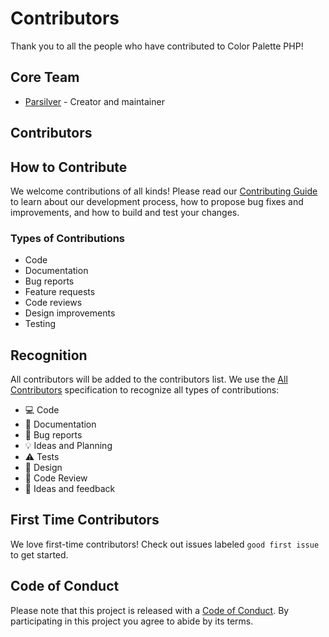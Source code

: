 # Contributors

Thank you to all the people who have contributed to Color Palette PHP!

## Core Team

- [Parsilver](https://github.com/parsilver) - Creator and maintainer

## Contributors

<!-- ALL-CONTRIBUTORS-LIST:START -->
<!-- prettier-ignore-start -->
<!-- markdownlint-disable -->

<!-- markdownlint-restore -->
<!-- prettier-ignore-end -->
<!-- ALL-CONTRIBUTORS-LIST:END -->

## How to Contribute

We welcome contributions of all kinds! Please read our [Contributing Guide](CONTRIBUTING.md) to learn about our development process, how to propose bug fixes and improvements, and how to build and test your changes.

### Types of Contributions

- Code
- Documentation
- Bug reports
- Feature requests
- Code reviews
- Design improvements
- Testing

## Recognition

All contributors will be added to the contributors list. We use the [All Contributors](https://allcontributors.org/docs/en/emoji-key) specification to recognize all types of contributions:

- 💻 Code
- 📖 Documentation
- 🐛 Bug reports
- 💡 Ideas and Planning
- ⚠️ Tests
- 🎨 Design
- 👀 Code Review
- 🤔 Ideas and feedback

## First Time Contributors

We love first-time contributors! Check out issues labeled `good first issue` to get started.

## Code of Conduct

Please note that this project is released with a [Code of Conduct](CODE_OF_CONDUCT.md). By participating in this project you agree to abide by its terms. 